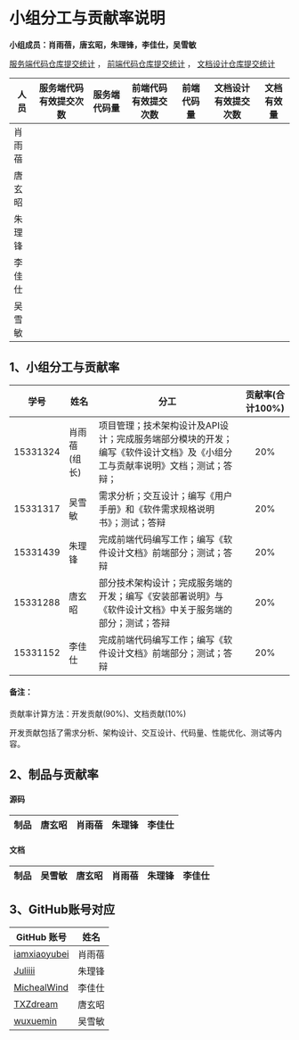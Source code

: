 # 小组分工与贡献率说明
**小组成员：肖雨蓓，唐玄昭，朱理锋，李佳仕，吴雪敏**

[服务端代码仓库提交统计](https://github.com/SYSU-ActivityPlusPC/service-end/graphs/contributors) ， [前端代码仓库提交统计](https://github.com/SYSU-ActivityPlusPC/front-end/graphs/contributors) ， [文档设计仓库提交统计](https://github.com/SYSU-ActivityPlusPC/document/graphs/contributors)

|人员|服务端代码有效提交次数|服务端代码量|前端代码有效提交次数|前端代码量|文档设计有效提交次数|文档有效量|
|--|:--:|:--:|:--:|:--:|:--:|:--:|
|肖雨蓓|||||||
|唐玄昭|||||||
|朱理锋|||||||
|李佳仕|||||||
|吴雪敏|||||||

## 1、小组分工与贡献率
|学号|姓名|分工|贡献率(合计100%)|
|--|--|--|:--:|
|15331324|肖雨蓓(组长)|项目管理；技术架构设计及API设计；完成服务端部分模块的开发；编写《软件设计文档》及《小组分工与贡献率说明》文档；测试；答辩；|20%|
|15331317|吴雪敏|需求分析；交互设计；编写《用户手册》和《软件需求规格说明书》；测试；答辩|20%|
|15331439|朱理锋|完成前端代码编写工作；编写《软件设计文档》前端部分；测试；答辩|20%|
|15331288|唐玄昭|部分技术架构设计；完成服务端的开发；编写《安装部署说明》与《软件设计文档》中关于服务端的部分；测试；答辩|20%|
|15331152|李佳仕|完成前端代码编写工作；编写《软件设计文档》前端部分；测试；答辩|20%|

#### 备注：
贡献率计算方法：开发贡献(90%)、文档贡献(10%)

开发贡献包括了需求分析、架构设计、交互设计、代码量、性能优化、测试等内容。

## 2、制品与贡献率
#### 源码
|制品|唐玄昭|肖雨蓓|朱理锋|李佳仕|
|--|:--:|:--:|:--:|:--:|


#### 文档
|制品|吴雪敏|唐玄昭|肖雨蓓|朱理锋|李佳仕|
|--|:--:|:--:|:--:|:--:|:--:|

## 3、GitHub账号对应
| GitHub 账号                               | 姓名   |
| --------------------------------------- | ---- |
| [iamxiaoyubei](https://github.com/iamxiaoyubei)     | 肖雨蓓  |
| [Juliiii](https://github.com/Juliiii)     | 朱理锋  |
| [MichealWind](https://github.com/MichealWind) | 李佳仕  |
| [TXZdream](https://github.com/TXZdream)   | 唐玄昭  |
| [wuxuemin](https://github.com/wuxuemin)|吴雪敏|
